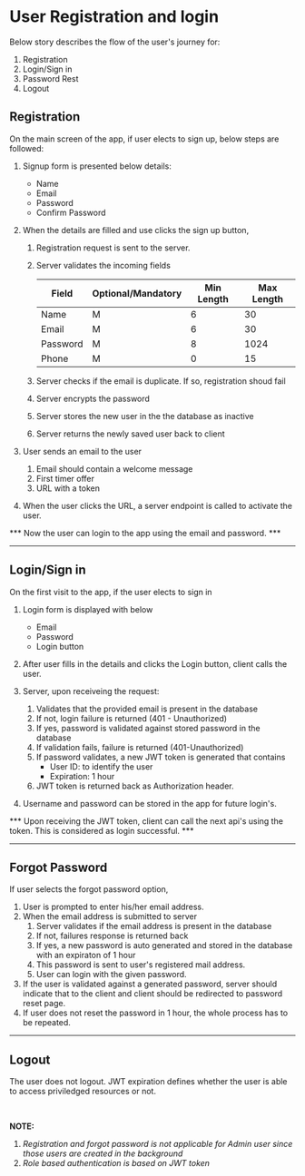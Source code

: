 # User Registration and login

Below story describes the flow of the user's journey for:

1. Registration
2. Login/Sign in
3. Password Rest
4. Logout

## Registration
On the main screen of the app, if user elects to sign up, below steps are followed:

1. Signup form is presented below details:
	- Name
	- Email
	- Password
	- Confirm Password

2. When the details are filled and use clicks the sign up button, 
	
	1. Registration request is sent to the server.
	2. Server validates the incoming fields

		| Field    	| Optional/Mandatory 	| Min Length 	| Max Length 	|
		|----------	|--------------------	|------------	|------------	|
		|   Name   	|          M         	|      6     	|     30     	|
		|   Email  	|          M         	|      6     	|     30     	|
		| Password 	|          M         	|      8     	|    1024    	|
		| Phone	    |          M            |      0        |    15         |

	3. Server checks if the email is duplicate. If so, registration shoud fail
	4. Server encrypts the password
	5. Server stores the new user in the the database as inactive
	6. Server returns the newly saved user back to client

3. User sends an email to the user
	1. Email should contain a welcome message
	2. First timer offer
	3. URL with a token 

4. When the user clicks the URL, a server endpoint is called to activate the user.

*** Now the user can login to the app using the email and password. ***

<hr />

## Login/Sign in

On the first visit to the app, if the user elects to sign in

1. Login form is displayed with below
	- Email
	- Password
	- Login button

2. After user fills in the details and clicks the Login button, client calls the user.
3. Server, upon receiveing the request:
	1. Validates that the provided email is present in the database
	2. If not, login failure is returned (401 - Unauthorized)
	3. If yes, password is validated against stored password in the database
	4. If validation fails, failure is returned (401-Unauthorized)
	5. If password validates, a new JWT token is generated that contains
		- User ID: to identify the user
		- Expiration: 1 hour
	6. JWT token is returned back as Authorization header.

4. Username and password can be stored in the app for future login's.

*** Upon receiving the JWT token, client can call the next api's using the token. This is considered as login successful. ***

<hr />

## Forgot Password

If user selects the forgot password option, 

1. User is prompted to enter his/her email address.
2. When the email address is submitted to server
	1. Server validates if the email address is present in the database
	2. If not, failures response is returned back
	3. If yes, a new password is auto generated and stored in the database with an expiraton of 1 hour
	4. This password is sent to user's registered mail address.
	5. User can login with the given password.
3. If the user is validated against a generated password, server should indicate that to the client and client should be redirected to password reset page.
4. If user does not reset the password in 1 hour, the whole process has to be repeated.

<hr />

## Logout

The user does not logout. JWT expiration defines whether the user is able to access priviledged resources or not.

<br />

**NOTE:**

1. *Registration and forgot password is not applicable for Admin user since those users are created in the background*
2. *Role based authentication is based on JWT token*



















